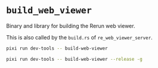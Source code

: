 # `build_web_viewer`

Binary and library for building the Rerun web viewer.

This is also called by the `build.rs` of `re_web_viewer_server`.

```sh
pixi run dev-tools -- build-web-viewer
```

```sh
pixi run dev-tools -- build-web-viewer --release -g
```
